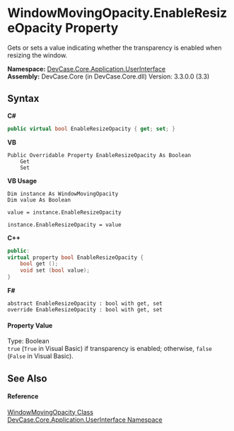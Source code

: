 # WindowMovingOpacity.EnableResizeOpacity Property 
 

Gets or sets a value indicating whether the transparency is enabled when resizing the window.

**Namespace:**&nbsp;<a href="N_DevCase_Core_Application_UserInterface">DevCase.Core.Application.UserInterface</a><br />**Assembly:**&nbsp;DevCase.Core (in DevCase.Core.dll) Version: 3.3.0.0 (3.3)

## Syntax

**C#**<br />
``` C#
public virtual bool EnableResizeOpacity { get; set; }
```

**VB**<br />
``` VB
Public Overridable Property EnableResizeOpacity As Boolean
	Get
	Set
```

**VB Usage**<br />
``` VB Usage
Dim instance As WindowMovingOpacity
Dim value As Boolean

value = instance.EnableResizeOpacity

instance.EnableResizeOpacity = value
```

**C++**<br />
``` C++
public:
virtual property bool EnableResizeOpacity {
	bool get ();
	void set (bool value);
}
```

**F#**<br />
``` F#
abstract EnableResizeOpacity : bool with get, set
override EnableResizeOpacity : bool with get, set
```


#### Property Value
Type: Boolean<br />`true` (`True` in Visual Basic) if transparency is enabled; otherwise, `false` (`False` in Visual Basic).

## See Also


#### Reference
<a href="T_DevCase_Core_Application_UserInterface_WindowMovingOpacity">WindowMovingOpacity Class</a><br /><a href="N_DevCase_Core_Application_UserInterface">DevCase.Core.Application.UserInterface Namespace</a><br />